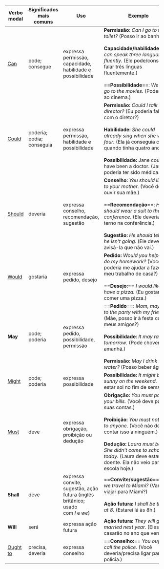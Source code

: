 
| Verbo modal                                          | Significados mais comuns  | Uso                                                                              | Exemplo                                                                                                                                                                                                                                                                                                        |
| ---------------------------------------------------- | ------------------------- | -------------------------------------------------------------------------------- | -------------------------------------------------------------------------------------------------------------------------------------------------------------------------------------------------------------------------------------------------------------------------------------------------------------- |
| [Can](https://www.todamateria.com.br/verbo-can/)     | pode; consegue            | expressa permissão, capacidade, habilidade e possibilidade                       | **Permissão**: _Can I go to the toilet?_ (Posso ir ao banheiro?)<br><br>**Capacidade/habilidade**_: He can speak three languages fluently._ (Ele pode/consegue falar três línguas fluentemente.)<br><br>==**Possibilidade**==: _We can go to the movies_. (Podemos ir ao cinema.)                              |
| [Could](https://www.todamateria.com.br/could/)       | poderia; podia; conseguia | expressa permissão, habilidade e possibilidade                                   | **Permissão:** _Could I talk to the director?_ (Eu poderia falar com o diretor?)<br><br>**Habilidade:** _She could already sing when she was four._ (Ela já conseguia cantar quando tinha quatro anos.)<br><br>**Possibilidade:** Jane could have been a doctor. (Jane poderia ter sido médica.)               |
| [Should](https://www.todamateria.com.br/should/)     | deveria                   | expressa conselho, recomendação,<br>sugestão                                     | **Conselho:** _You should listen to your mother._ (Você deveria ouvir sua mãe.)<br><br>==**Recomendação**==: _He should wear a suit to the conference_. (Ele deveria usar terno na conferência.)<br><br>**Sugestão:** _He should tell her he isn't going._ (Ele deveria avisá-la que não vai.)                 |
| [Would](https://www.todamateria.com.br/would/)       | gostaria                  | expressa pedido, desejo                                                          | **Pedido:** _Would you help me do my homework?_ (Você poderia me ajudar a fazer meu trabalho de casa?)<br><br>==**Desejo:**== _I would like to have a pizza._ (Eu gostaria de comer uma pizza.)                                                                                                                |
| **May**                                              | pode; poderia             | expressa pedido, possibilidade, permissão                                        | ==**Pedido**==: _Mom, may I go to the party with my friends_? (Mãe, posso ir à festa com meus amigos?)<br><br>**Possibilidade**: _It may rain tomorrow._ (Pode chover amanhã.)<br><br>**Permissão:** _May I drink some water?_ (Posso beber água?)                                                             |
| [Might](https://www.todamateria.com.br/might/)       | pode; poderia             | expressa possibilidade                                                           | **Possibilidade:** _It might be sunny on the weekend._ (Deve estar sol no fim de semana.)                                                                                                                                                                                                                      |
| [Must](https://www.todamateria.com.br/must/)         | deve                      | expressa obrigação, proibição ou dedução                                         | **Obrigação:** _You must pay your bills._ (Você deve pagar suas contas.)<br><br>**Proibição:** _You must not tell it to anyone_. (Você não deve contar isso a ninguém.)<br><br>**Dedução:** _Laura must be sick. She didn't come to school today._ (Laura deve estar doente. Ela não veio para a escola hoje.) |
| **Shall**                                            | deve                      | expressa convite, sugestão, ação futura (inglês britânico; usado com _I_ e _we_) | ==**Convite/sugestão**==: _Shall we travel to Miami?_ (Vamos viajar para Miami?)<br><br>**Ação futura:** _I shall be there at 8._ (Estarei lá às 8h.)                                                                                                                                                          |
| **Will**                                             | será                      | expressa ação futura                                                             | **Ação futura:** _They will get married next year._ (Eles se casarão no ano que vem)                                                                                                                                                                                                                           |
| [Ought to](https://www.todamateria.com.br/ought-to/) | precisa, deveria          | expressa conselho                                                                | ==**Conselho:**== _You ought to call the police._ (Você deveria/precisa ligar para a polícia.)                                                                                                                                                                                                                 |
